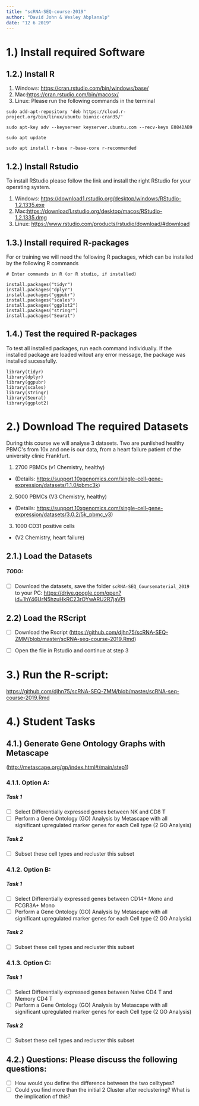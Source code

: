```yaml
---
title: "scRNA-SEQ-course-2019"
author: "David John & Wesley Abplanalp"
date: "12 6 2019"
---
```



# 1.) Install required Software
## 1.2.) Install R

1. Windows: <https://cran.rstudio.com/bin/windows/base/>
2. Mac:<https://cran.rstudio.com/bin/macosx/>
3. Linux: Please run the following commands in the terminal
```{shell}
sudo add-apt-repository 'deb https://cloud.r-project.org/bin/linux/ubuntu bionic-cran35/'

sudo apt-key adv --keyserver keyserver.ubuntu.com --recv-keys E084DAB9

sudo apt update

sudo apt install r-base r-base-core r-recommended
```

## 1.2.) Install Rstudio

To install RStudio please follow the link and install the right RStudio for your operating system.

1. Windows: <https://download1.rstudio.org/desktop/windows/RStudio-1.2.1335.exe>
2. Mac:<https://download1.rstudio.org/desktop/macos/RStudio-1.2.1335.dmg>
3. Linux: <https://www.rstudio.com/products/rstudio/download/#download>

## 1.3.) Install required R-packages

For or training we will need the following R packages, which can be installed by the following R commands
```{r}
# Enter commands in R (or R studio, if installed)

install.packages("tidyr")
install.packages("dplyr")
install.packages("ggpubr")
install.packages("scales")
install.packages("ggplot2")
install.packages("stringr")
install.packages("Seurat")

```


## 1.4.) Test the required R-packages

To test all installed packages, run each command individually. 
If the installed package are loaded witout any error message, the package was installed sucessfully. 
```{r}
library(tidyr)
library(dplyr)
library(ggpubr)
library(scales)
library(stringr)
library(Seurat)
library(ggplot2)
```

# 2.) Download The required Datasets

During this course we will analyse 3 datasets. Two are punlished healthy PBMC's from 10x and one is our data, from a heart failure patient of the university clinic Frankfurt.
1. 2700 PBMCs (v1 Chemistry, healthy) 
* (Details: <https://support.10xgenomics.com/single-cell-gene-expression/datasets/1.1.0/pbmc3k>)
2. 5000 PBMCs (V3 Chemistry, healthy) 
* (Details: <https://support.10xgenomics.com/single-cell-gene-expression/datasets/3.0.2/5k_pbmc_v3>)
3. 1000 CD31 positive cells 
* (V2 Chemistry, heart failure)


## 2.1.) Load the Datasets
##### TODO:
- [ ] Download the datasets, save the folder `scRNA-SEQ_Coursematerial_2019` to your PC:
<https://drive.google.com/open?id=1hY46UrN5hzuHkRC23rOYwARU2R7jaVPi>


## 2.2) Load the RScript
- [ ] Download the Rscript (<https://github.com/djhn75/scRNA-SEQ-ZMM/blob/master/scRNA-seq-course-2019.Rmd>) 
- [ ] Open the file in Rstudio and continue at step 3



# 3.) Run the R-script: 
  <https://github.com/djhn75/scRNA-SEQ-ZMM/blob/master/scRNA-seq-course-2019.Rmd>


# 4.) Student Tasks
## 4.1.) Generate Gene Ontology Graphs with Metascape 
(<http://metascape.org/gp/index.html#/main/step1>)
### 4.1.1. Option A: 
##### Task 1
- [ ] Select Differentially expressed genes between NK and CD8 T
- [ ] Perform a Gene Ontology (GO) Analysis by Metascape with all significant upregulated marker genes for each Cell type (2 GO Analysis)
  
##### Task 2
- [ ] Subset these cell types and recluster this subset


### 4.1.2. Option B:
##### Task 1

- [ ] Select Differentially expressed genes between CD14+ Mono and FCGR3A+ Mono
- [ ] Perform a Gene Ontology (GO) Analysis by Metascape with all significant upregulated marker genes for each Cell type (2 GO Analysis)

##### Task 2
- [ ] Subset these cell types and recluster this subset
  
  
### 4.1.3. Option C:
##### Task 1

- [ ] Select Differentially expressed genes between Naive CD4 T and Memory CD4 T
- [ ] Perform a Gene Ontology (GO) Analysis by Metascape with all significant upregulated marker genes for each Cell type (2 GO Analysis)

##### Task 2
- [ ] Subset these cell types and recluster this subset
  
  
## 4.2.) Questions: Please discuss the following questions:

- [ ] How would you define the difference between the two celltypes?
- [ ] Could you find more than the initial 2 Cluster after reclustering? What is the implication of this? 
